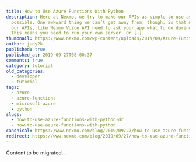 ```yaml
---
title: How to Use Azure Functions With Python
description: Here at Nexmo, we try to make our APIs as simple to use as
  possible. One awkward thing we can’t get away from, though, is that many of
  our APIs, like Nexmo Voice API need to ask your app what to do during a call.
  This means you need to run your own server. Or […]
thumbnail: https://www.nexmo.com/wp-content/uploads/2019/09/Azure-Functions-Python_1200x675.jpg
author: judy2k
published: true
published_at: 2019-09-27T08:00:37
comments: true
category: tutorial
old_categories:
  - developer
  - tutorial
tags:
  - azure
  - azure-functions
  - microsoft-azure
  - python
slugs:
  - how-to-use-azure-functions-with-python-dr
  - how-to-use-azure-functions-with-python
canonical: https://www.nexmo.com/blog/2019/09/27/how-to-use-azure-functions-with-python-dr
redirect: https://www.nexmo.com/blog/2019/09/27/how-to-use-azure-functions-with-python-dr
---
```

Content to be migrated...